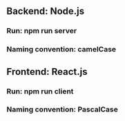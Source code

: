 ## Backend: Node.js

### Run: npm run server

### Naming convention: camelCase

## Frontend: React.js

### Run: npm run client

### Naming convention: PascalCase
